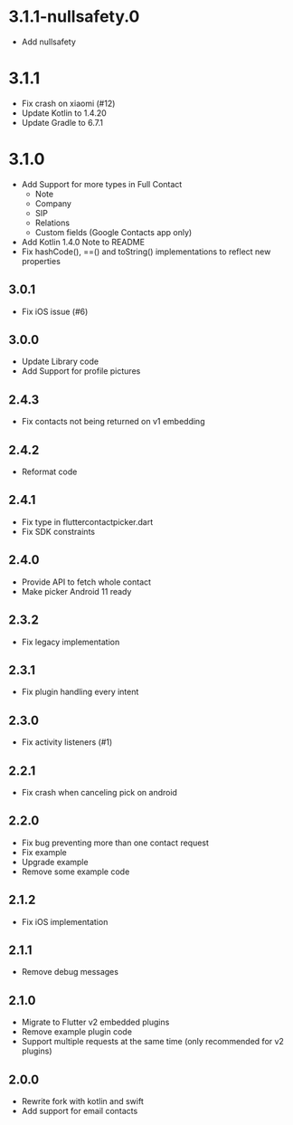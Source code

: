 # 3.1.1-nullsafety.0
- Add nullsafety
# 3.1.1
- Fix crash on xiaomi (#12)
- Update Kotlin to 1.4.20
- Update Gradle to 6.7.1
# 3.1.0
- Add Support for more types in Full Contact
  - Note
  - Company
  - SIP
  - Relations
  - Custom fields (Google Contacts app only)
- Add Kotlin 1.4.0 Note to README
- Fix hashCode(), ==() and toString() implementations to reflect new properties
## 3.0.1
- Fix iOS issue (#6)
## 3.0.0
- Update Library code
- Add Support for profile pictures
## 2.4.3
- Fix contacts not being returned on v1 embedding
## 2.4.2
- Reformat code
## 2.4.1
- Fix type in fluttercontactpicker.dart
- Fix SDK constraints
## 2.4.0
- Provide API to fetch whole contact
- Make picker Android 11 ready
## 2.3.2
- Fix legacy implementation
## 2.3.1
- Fix plugin handling every intent
## 2.3.0
- Fix activity listeners (#1)
## 2.2.1
- Fix crash when canceling pick on android
## 2.2.0
- Fix bug preventing more than one contact request
- Fix example
- Upgrade example
- Remove some example code
## 2.1.2
- Fix iOS implementation
## 2.1.1
- Remove debug messages
## 2.1.0
- Migrate to Flutter v2 embedded plugins
- Remove example plugin code
- Support multiple requests at the same time (only recommended for v2 plugins)
## 2.0.0
- Rewrite fork with kotlin and swift
- Add support for email contacts
